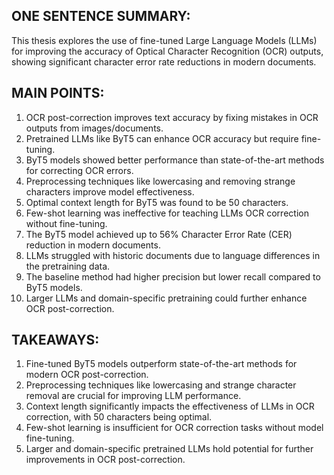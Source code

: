 ## ONE SENTENCE SUMMARY:
This thesis explores the use of fine-tuned Large Language Models (LLMs) for improving the accuracy of Optical Character Recognition (OCR) outputs, showing significant character error rate reductions in modern documents.

## MAIN POINTS:
1. OCR post-correction improves text accuracy by fixing mistakes in OCR outputs from images/documents.
2. Pretrained LLMs like ByT5 can enhance OCR accuracy but require fine-tuning.
3. ByT5 models showed better performance than state-of-the-art methods for correcting OCR errors.
4. Preprocessing techniques like lowercasing and removing strange characters improve model effectiveness.
5. Optimal context length for ByT5 was found to be 50 characters.
6. Few-shot learning was ineffective for teaching LLMs OCR correction without fine-tuning.
7. The ByT5 model achieved up to 56% Character Error Rate (CER) reduction in modern documents.
8. LLMs struggled with historic documents due to language differences in the pretraining data.
9. The baseline method had higher precision but lower recall compared to ByT5 models.
10. Larger LLMs and domain-specific pretraining could further enhance OCR post-correction.

## TAKEAWAYS:
1. Fine-tuned ByT5 models outperform state-of-the-art methods for modern OCR post-correction.
2. Preprocessing techniques like lowercasing and strange character removal are crucial for improving LLM performance.
3. Context length significantly impacts the effectiveness of LLMs in OCR correction, with 50 characters being optimal.
4. Few-shot learning is insufficient for OCR correction tasks without model fine-tuning.
5. Larger and domain-specific pretrained LLMs hold potential for further improvements in OCR post-correction.
